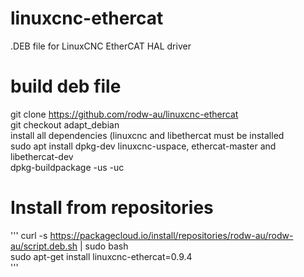 # linuxcnc-ethercat
.DEB file for LinuxCNC EtherCAT HAL driver<br>

# build deb file
git clone https://github.com/rodw-au/linuxcnc-ethercat<br>
git checkout adapt_debian<br>
install all dependencies (linuxcnc and libethercat must be installed<br>
sudo apt install dpkg-dev linuxcnc-uspace, ethercat-master and libethercat-dev<br>
dpkg-buildpackage -us -uc<br>

# Install from repositories
'''
curl -s https://packagecloud.io/install/repositories/rodw-au/rodw-au/script.deb.sh | sudo bash<br>
sudo apt-get install linuxcnc-ethercat=0.9.4<br>
'''  
